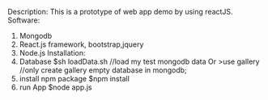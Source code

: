 Description:
This is a prototype of web app demo by using reactJS.
Software:
1. Mongodb
2. React.js framework, bootstrap,jquery
3. Node.js
Installation:
1. Database 
$sh loadData.sh //load my test mongodb data 
Or >use gallery  //only create gallery empty database in mongodb;
2. install npm package
$npm install
3. run App
$node app.js